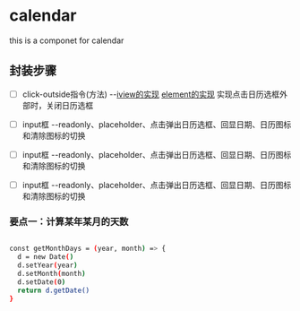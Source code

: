 # calendar
this is a componet for calendar

## 封装步骤
- [ ] click-outside指令(方法) --[iview的实现](https://github.com/iview/iview/blob/2.0/src/directives/clickoutside.js) [element的实现](https://github.com/ElemeFE/element/blob/dev/src/utils/clickoutside.js) 实现点击日历选框外部时，关闭日历选框
- [ ] input框 --readonly、placeholder、点击弹出日历选框、回显日期、日历图标和清除图标的切换
- [ ] input框 --readonly、placeholder、点击弹出日历选框、回显日期、日历图标和清除图标的切换
- [ ] input框 --readonly、placeholder、点击弹出日历选框、回显日期、日历图标和清除图标的切换


### 要点一：计算某年某月的天数

``` bash

const getMonthDays = (year, month) => {
  d = new Date()
  d.setYear(year)
  d.setMonth(month)
  d.setDate(0)
  return d.getDate()
}

```